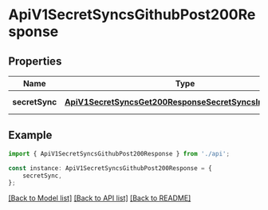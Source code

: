 # ApiV1SecretSyncsGithubPost200Response


## Properties

Name | Type | Description | Notes
------------ | ------------- | ------------- | -------------
**secretSync** | [**ApiV1SecretSyncsGet200ResponseSecretSyncsInnerAnyOf2**](ApiV1SecretSyncsGet200ResponseSecretSyncsInnerAnyOf2.md) |  | [default to undefined]

## Example

```typescript
import { ApiV1SecretSyncsGithubPost200Response } from './api';

const instance: ApiV1SecretSyncsGithubPost200Response = {
    secretSync,
};
```

[[Back to Model list]](../README.md#documentation-for-models) [[Back to API list]](../README.md#documentation-for-api-endpoints) [[Back to README]](../README.md)
